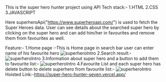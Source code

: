 This is the super hero hunter project using API
Tech stack:-
1.HTML
2.CSS
3.JAVASCRIPT

Here superheroApi("https://www.superheroapi.com/") is used to fetch the Super Heroes data. User can see details about the searched super hero by clicking on the super hero and can add him/her in favourites and remove them from favourites as well.

Feature:-
1.Home page :-This is Home page in search bar user can enter name of his favourite hero
![superheroIntro](https://user-images.githubusercontent.com/48203590/216826818-1bbba069-a8a4-467f-bc75-c9c590bf4fc6.png)
2.Search result:-
![superheroIntro](https://user-images.githubusercontent.com/48203590/216827031-1f33932b-fa90-482d-a9b9-7930bd5cb9f6.png)
3.Information about super hero and a button to add them to favourite list:-
![superheroIntro](https://user-images.githubusercontent.com/48203590/216828606-de6ee715-207a-40c4-bcbe-6c0f9920facb.png)
4.Favourite List and each super hero has delete button to delete superhero from favourite list:-
![superheroIntro](https://user-images.githubusercontent.com/48203590/216828684-17ef525e-25c1-4f03-8111-d9dfa1e528d6.png)
Hoisted Link:-https://super-hero-hunter-seven.vercel.app/
